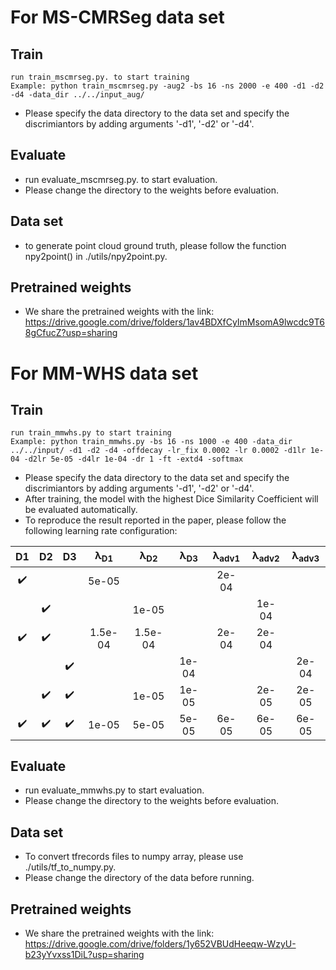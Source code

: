# For MS-CMRSeg data set

## Train
    run train_mscmrseg.py. to start training 
    Example: python train_mscmrseg.py -aug2 -bs 16 -ns 2000 -e 400 -d1 -d2 -d4 -data_dir ../../input_aug/

* Please specify the data directory to the data set and specify the discrimiantors by adding arguments '-d1', '-d2' or '-d4'.

## Evaluate
* run evaluate_mscmrseg.py. to start evaluation.
* Please change the directory to the weights before evaluation.

## Data set
* to generate point cloud ground truth, please follow the function npy2point() in ./utils/npy2point.py.

## Pretrained weights
* We share the pretrained weights with the link: https://drive.google.com/drive/folders/1av4BDXfCyImMsomA9lwcdc9T68gCfucZ?usp=sharing

# For MM-WHS data set

## Train

    run train_mmwhs.py to start training
    Example: python train_mmwhs.py -bs 16 -ns 1000 -e 400 -data_dir ../../input/ -d1 -d2 -d4 -offdecay -lr_fix 0.0002 -lr 0.0002 -d1lr 1e-04 -d2lr 5e-05 -d4lr 1e-04 -dr 1 -ft -extd4 -softmax
* Please specify the data directory to the data set and specify the discrimiantors by adding arguments '-d1', '-d2' or '-d4'.
* After training, the model with the highest Dice Similarity Coefficient will be evaluated automatically.
* To reproduce the result reported in the paper, please follow the following learning rate configuration:


| D1                | D2                 | D3               | &#955;<sub>D1</sub> | &#955;<sub>D2</sub>  | &#955;<sub>D3</sub>  | &#955;<sub>adv1</sub>  | &#955;<sub>adv2</sub>  | &#955;<sub>adv3</sub>  |
|:-------------:    |:-------------:     |:-----:           |:-------------:|:-------------:|:-------------:|:-------------:|:-------------:|:-------------:|
|:heavy_check_mark: |                    |                  |5e-05|     |       |2e-04
|                   |:heavy_check_mark:  |                  |   |1e-05|     |   |1e-04
|:heavy_check_mark: |:heavy_check_mark:  |                  |1.5e-04|1.5e-04|   |2e-04|2e-04
|                   |                    |:heavy_check_mark:|   |   |1e-04|     |   |2e-04
|                   |:heavy_check_mark:  |:heavy_check_mark:|   |1e-05|1e-05|   |2e-05|2e-05
|:heavy_check_mark: |:heavy_check_mark:  |:heavy_check_mark:|1e-05|5e-05|5e-05|6e-05|6e-05|6e-05


## Evaluate
* run evaluate_mmwhs.py to start evaluation.
* Please change the directory to the weights before evaluation.

## Data set
* To convert tfrecords files to numpy array, please use ./utils/tf_to_numpy.py.
* Please change the directory of the data before running. 

## Pretrained weights
* We share the pretrained weights with the link: https://drive.google.com/drive/folders/1y652VBUdHeeqw-WzyU-b23yYvxss1DiL?usp=sharing
